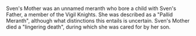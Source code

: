 Sven's Mother was an unnamed meranth who bore a child with Sven's Father, a member of the Vigil Knights. She was described as a "Pallid Meranth", although what distinctions this entails is uncertain. Sven's Mother died a "lingering death", during which she was cared for by her son.
